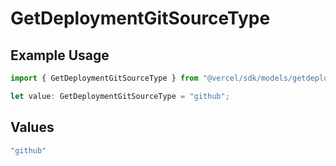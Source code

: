 # GetDeploymentGitSourceType

## Example Usage

```typescript
import { GetDeploymentGitSourceType } from "@vercel/sdk/models/getdeploymentop.js";

let value: GetDeploymentGitSourceType = "github";
```

## Values

```typescript
"github"
```